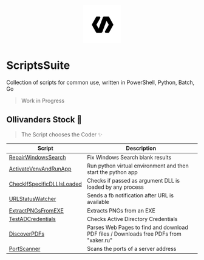 <p align="center"><img src="icon.png" width="100"></p>  

# ScriptsSuite
Collection of scripts for common use, written in PowerShell, Python, Batch, Go
> Work in Progress

## Ollivanders Stock 🧙
> The Script chooses the Coder ✨

Script | Description
--- | --- 
[RepairWindowsSearch](PowerShell/RepairWindowsSearch.ps1) | Fix Windows Search blank results
[ActivateVenvAndRunApp](Batch/run.bat) | Run python virtual environment and then start the python app
[CheckIfSpecificDLLIsLoaded](Python/check_dll_loaded.py) | Checks if passed as argument DLL is loaded by any process
[URLStatusWatcher](Python/status_watcher.py) | Sends a fb notification after URL is available
[ExtractPNGsFromEXE](Python/extract_pngs_from_exe.py) | Extracts PNGs from an EXE
[TestADCredentials](PowerShell/TestADCredentials.ps1) | Checks Active Directory Credentials
[DiscoverPDFs](Python/discover_pdfs.py) | Parses Web Pages to find and download PDF files / Downloads free PDFs from "xaker.ru"
[PortScanner](Go/portScanner.go) | Scans the ports of a server address
